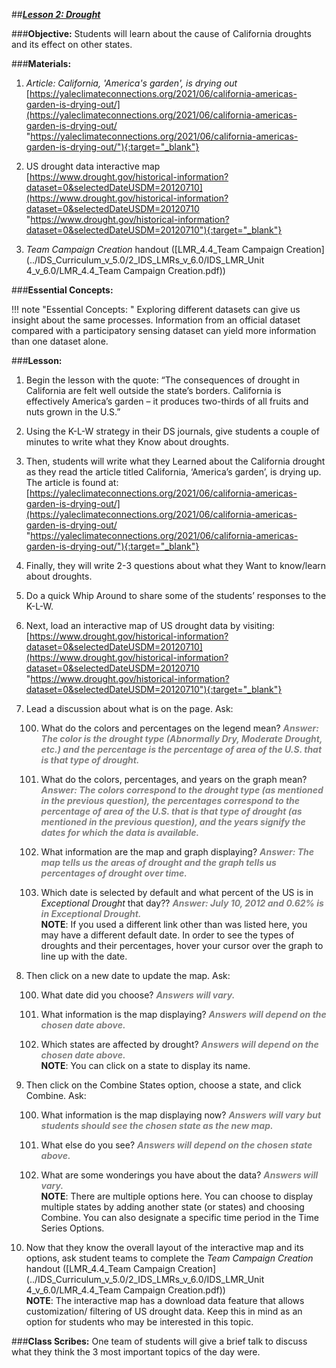 ##***<u>Lesson 2: Drought</u>***

###**Objective:**
Students will learn about the cause of California droughts and its effect on other states.

###**Materials:**
1. *Article: California, 'America's garden', is drying out* <br> [https://yaleclimateconnections.org/2021/06/california-americas-garden-is-drying-out/](https://yaleclimateconnections.org/2021/06/california-americas-garden-is-drying-out/ "https://yaleclimateconnections.org/2021/06/california-americas-garden-is-drying-out/"){:target="_blank"}

2. US drought data interactive map <br> [https://www.drought.gov/historical-information?dataset=0&selectedDateUSDM=20120710](https://www.drought.gov/historical-information?dataset=0&selectedDateUSDM=20120710 "https://www.drought.gov/historical-information?dataset=0&selectedDateUSDM=20120710"){:target="_blank"}

3. *Team Campaign Creation* handout ([LMR_4.4_Team Campaign Creation](../IDS_Curriculum_v_5.0/2_IDS_LMRs_v_6.0/IDS_LMR_Unit 4_v_6.0/LMR_4.4_Team Campaign Creation.pdf))

###**Essential Concepts:**

!!! note "Essential Concepts: "
    Exploring different datasets can give us insight about the same processes. Information from an official dataset compared with a participatory sensing dataset can yield more information than one dataset alone.

###**Lesson:**
1. Begin the lesson with the quote: “The consequences of drought in California are felt well outside the state’s borders. California is effectively America’s garden – it produces two-thirds of all fruits and nuts grown in the U.S.”

2. Using the K-L-W strategy in their DS journals, give students a couple of minutes to write what they Know about droughts.

3. Then, students will write what they Learned about the California drought as they read the article titled California, ‘America’s garden’, is drying up. The article is found at: <br> [https://yaleclimateconnections.org/2021/06/california-americas-garden-is-drying-out/](https://yaleclimateconnections.org/2021/06/california-americas-garden-is-drying-out/ "https://yaleclimateconnections.org/2021/06/california-americas-garden-is-drying-out/"){:target="_blank"}

4. Finally, they will write 2-3 questions about what they Want to know/learn about droughts.

5. Do a quick Whip Around to share some of the students’ responses to the K-L-W.

6. Next, load an interactive map of US drought data by visiting: <br> [https://www.drought.gov/historical-information?dataset=0&selectedDateUSDM=20120710](https://www.drought.gov/historical-information?dataset=0&selectedDateUSDM=20120710 "https://www.drought.gov/historical-information?dataset=0&selectedDateUSDM=20120710"){:target="_blank"}

7. Lead a discussion about what is on the page. Ask:

    100. What do the colors and percentages on the legend mean? <span style="color:grey">***Answer: The color is the drought type (Abnormally Dry, Moderate Drought, etc.) and the percentage is the percentage of area of the U.S. that is that type of drought.***</span>

    100. What do the colors, percentages, and years on the graph mean? <span style="color:grey">***Answer: The colors correspond to the drought type (as mentioned in the previous question), the percentages correspond to the percentage of area of the U.S. that is that type of drought (as mentioned in the previous question), and the years signify the dates for which the data is available.***</span>

    100. What information are the map and graph displaying? <span style="color:grey">***Answer: The map tells us the areas of drought and the graph tells us percentages of drought over time.***</span>

    100. Which date is selected by default and what percent of the US is in *Exceptional Drought* that day?? <span style="color:grey">***Answer: July 10, 2012 and 0.62% is in Exceptional Drought.***</span> <br> **NOTE**: If you used a different link other than was listed here, you may have a different default date. In order to see the types of droughts and their percentages, hover your cursor over the graph to line up with the date.

8. Then click on a new date to update the map. Ask:

    100. What date did you choose? <span style="color:grey">***Answers will vary.***</span>

    100. What information is the map displaying? <span style="color:grey">***Answers will depend on the chosen date above.***</span>

    100. Which states are affected by drought? <span style="color:grey">***Answers will depend on the chosen date above.***</span> <br> **NOTE**: You can click on a state to display its name.

9. Then click on the Combine States option, choose a state, and click Combine. Ask:

    100. What information is the map displaying now? <span style="color:grey">***Answers will vary but students should see the chosen state as the new map.***</span>

    100. What else do you see? <span style="color:grey">***Answers will depend on the chosen state above.***</span>

    100. What are some wonderings you have about the data? <span style="color:grey">***Answers will vary.***</span> <br> **NOTE**: There are multiple options here. You can choose to display multiple states by adding another state (or states) and choosing Combine. You can also designate a specific time period in the Time Series Options.

10. Now that they know the overall layout of the interactive map and its options, ask student teams to complete the *Team Campaign Creation* handout ([LMR_4.4_Team Campaign Creation](../IDS_Curriculum_v_5.0/2_IDS_LMRs_v_6.0/IDS_LMR_Unit 4_v_6.0/LMR_4.4_Team Campaign Creation.pdf)) <br> **NOTE**: The interactive map has a download data feature that allows customization/ filtering of US drought data. Keep this in mind as an option for students who may be interested in this topic.

###**Class Scribes:**
One team of students will give a brief talk to discuss what they think the 3 most important topics of the
day were.